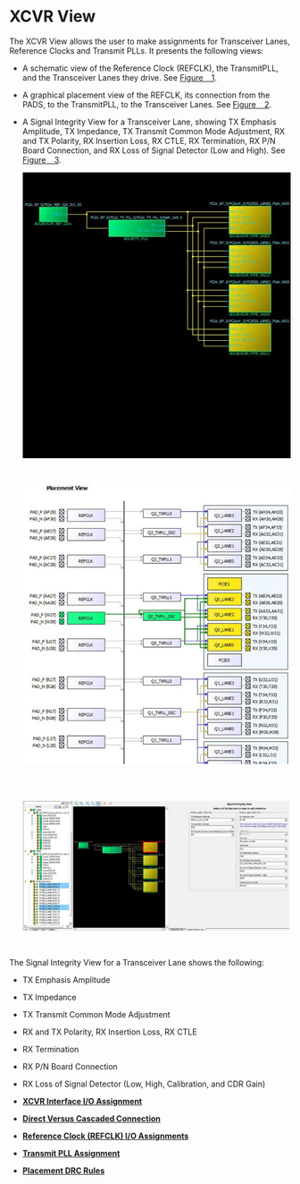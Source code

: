 # XCVR View

The XCVR View allows the user to make assignments for Transceiver Lanes, Reference Clocks and Transmit PLLs. It presents the following views:

-   A schematic view of the Reference Clock \(REFCLK\), the TransmitPLL, and the Transceiver Lanes they drive. See [Figure   1](GUID-7C12202D-E802-4F24-9D43-D82DA41A819B.md#GUID-B8C2DA43-AA49-4DEB-976B-A000AD4F64BF).
-   A graphical placement view of the REFCLK, its connection from the PADS, to the TransmitPLL, to the Transceiver Lanes. See [Figure   2](GUID-7C12202D-E802-4F24-9D43-D82DA41A819B.md#GUID-2E4DD603-02E4-4DC5-99B2-088C63247641).
-   A Signal Integrity View for a Transceiver Lane, showing TX Emphasis Amplitude, TX Impedance, TX Transmit Common Mode Adjustment, RX and TX Polarity, RX Insertion Loss, RX CTLE, RX Termination, RX P/N Board Connection, and RX Loss of Signal Detector \(Low and High\). See [Figure   3](GUID-7C12202D-E802-4F24-9D43-D82DA41A819B.md#GUID-08639D67-B7DA-451A-BE57-D1C344AA9300).

    ![](GUID-128F9EC5-7B78-45FD-86EA-9DCDA8006218-low.jpg "XCVR Interface—Schematic View")

    <br />

    ![](GUID-162B17E5-2DAE-4A4B-B454-69E9BF3DE690-low.jpg "XCVR Interface—Graphical Placement View")

    <br />

    <br />

    ![](GUID-AF1AEFAC-BD55-44A1-8ABC-7DA8CB014E35-low.png "I/O Editor—XCVR View—Signal Integrity View")

    <br />


The Signal Integrity View for a Transceiver Lane shows the following:

-   TX Emphasis Amplitude
-   TX Impedance
-   TX Transmit Common Mode Adjustment
-   RX and TX Polarity, RX Insertion Loss, RX CTLE
-   RX Termination
-   RX P/N Board Connection
-   RX Loss of Signal Detector \(Low, High, Calibration, and CDR Gain\)

-   **[XCVR Interface I/O Assignment](GUID-12E518DB-C374-49B7-B54A-4E2EA496BDEC.md)**  

-   **[Direct Versus Cascaded Connection](GUID-3881D9F6-C666-4392-9D23-52FD28D5924D.md)**  

-   **[Reference Clock \(REFCLK\) I/O Assignments](GUID-8321D8F3-580C-4E6A-88B0-B35C08D5DB50.md)**  

-   **[Transmit PLL Assignment](GUID-76A8FD1D-28CA-437B-AA7B-C99A34C35737.md)**  

-   **[Placement DRC Rules](GUID-C4347DC8-BDDA-465C-9278-A81C8993B2D3.md)**  


